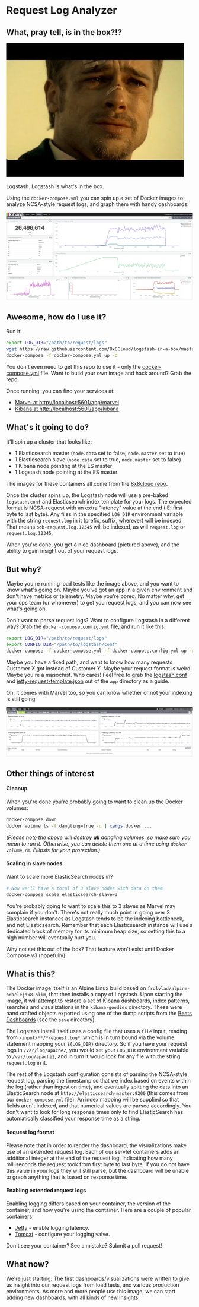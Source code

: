 Request Log Analyzer
=====

## What, pray tell, is in the box?!?
![What's in the box?](https://raw.githubusercontent.com/8x8Cloud/logstash-in-a-box/master/docs/whats-in-the-box.jpg)

Logstash. Logstash is what's in the box.

Using the `docker-compose.yml` you can spin up a set of Docker images to analyze NCSA-style request logs, and graph them with handy dashboards:

![Kibana dashboard](https://raw.githubusercontent.com/8x8Cloud/logstash-in-a-box/master/docs/kibana-dashboard.png)

## Awesome, how do I use it?

Run it:

```bash
export LOG_DIR="/path/to/request/logs"
wget https://raw.githubusercontent.com/8x8Cloud/logstash-in-a-box/master/docker-compose.yml
docker-compose -f docker-compose.yml up -d
```

You don't even need to get this repo to use it - only the [docker-compose.yml](docker-compose.yml) file. Want to build your own image and hack around? Grab the repo.

Once running, you can find your services at:
 * [Marvel at http://localhost:5601/app/marvel](http://localhost:5601/app/marvel)
 * [Kibana at http://localhost:5601/app/kibana](http://localhost:5601/app/kibana)

## What's it going to do?
It'll spin up a cluster that looks like:
 * 1 Elasticsearch master (`node.data` set to false, `node.master` set to true)
 * 1 Elasticsearch slave (`node.data` set to true, `node.master` set to false)
 * 1 Kibana node pointing at the ES master
 * 1 Logstash node pointing at the ES master

The images for these containers all come from the [8x8cloud repo](https://hub.docker.com/u/8x8cloud/).

Once the cluster spins up, the Logstash node will use a pre-baked `logstash.conf` and Elasticsearch index template for your logs. The expected format is NCSA-request with an extra "latency" value at the end (IE: first byte to last byte). Any files in the specified `LOG_DIR` environment variable with the string `request.log` in it (prefix, suffix, wherever) will be indexed. That means `bob-request.log.12345` will be indexed, as will `request.log` or `request.log.12345`.

When you're done, you get a nice dashboard (pictured above), and the ability to gain insight out of your request logs.

## But why?

Maybe you're running load tests like the image above, and you want to know what's going on. Maybe you've got an app in a given environment and don't have metrics or telemetry. Maybe you're bored. No matter why, get your ops team (or whomever) to get you request logs, and you can now see what's going on.

Don't want to parse request logs? Want to configure Logstash in a different way? Grab the `docker-compose.config.yml` file, and run it like this:

```bash
export LOG_DIR="/path/to/request/logs"
export CONFIG_DIR="/path/to/logstash/conf"
docker-compose -f docker-compose.yml -f docker-compose.config.yml up -d
```

Maybe you have a fixed path, and want to know how many requests Customer X got instead of Customer Y. Maybe your request format is weird. Maybe you're a masochist. Who cares! Feel free to grab the [logstash.conf](https://raw.githubusercontent.com/8x8Cloud/logstash-in-a-box/master/app/logstash.conf) and [jetty-request-template.json](https://raw.githubusercontent.com/8x8Cloud/logstash-in-a-box/master/app/jetty-request-template.json) out of the `app` directory as a guide.

Oh, it comes with Marvel too, so you can know whether or not your indexing is still going:

![Marvel stats](https://raw.githubusercontent.com/8x8Cloud/logstash-in-a-box/master/docs/marvel-screen.png)

## Other things of interest

#### Cleanup

When you're done you're probably going to want to clean up the Docker volumes:

```bash
docker-compose down
docker volume ls -f dangling=true -q | xargs docker ...
```

*(Please note the above will destroy **all** dangling volumes, so make sure you mean to run it. Otherwise, you can delete them one at a time using `docker volume rm`. Ellipsis for your protection.)*

#### Scaling in slave nodes

Want to scale more ElasticSearch nodes in?
```bash
# Now we'll have a total of 3 slave nodes with data on them
docker-compose scale elasticsearch-slave=3
```

You're probably going to want to scale this to 3 slaves as Marvel may complain if you don't. There's not really much point in going over 3 Elasticsearch instances as Logstash tends to be the indexing bottleneck, and not Elasticsearch. Remember that each Elasticsearch instance will use a dedicated block of memory for its minimum heap size, so setting this to a high number will eventually hurt you.

Why not set this out of the box? That feature won't exist until Docker Compose v3 (hopefully).

## What is this?
The Docker image itself is an Alpine Linux build based on `frolvlad/alpine-oraclejdk8:slim`, that then installs a copy of Logstash. Upon starting the image, it will attempt to restore a set of Kibana dashboards, index patterns, searches and visualizations  in the `kibana-goodies` directory. These were hand crafted objects exported using one of the dump scripts from the [Beats Dashboards](https://github.com/elastic/beats-dashboards) (see the `save` directory).

The Logstash install itself uses a config file that uses a `file` input, reading from `/input/**/*request.log*`, which is in turn bound via the volume statement mapping your `${LOG_DIR}` directory. So if you have your request logs in `/var/log/apache2`, you would set your `LOG_DIR` environment variable to `/var/log/apache2`, and in turn it would look for any file with the string `request.log` in it.

The rest of the Logstash configuration consists of parsing the NCSA-style request log, parsing the timestamp so that we index based on events within the log (rather than ingestion time), and eventually spitting the data into an ElasticSearch node at `http://elasticsearch-master:9200` (this comes from our `docker-compose.yml` file). An index mapping will be supplied so that fields aren't indexed, and that numerical values are parsed accordingly. You don't want to look for long response times only to find ElasticSearch has automatically classified your response time as a string.

#### Request log format

Please note that in order to render the dashboard, the visualizations make use of an extended request log. Each of our servlet containers adds an additional integer at the end of the request log, indicating how many milliseconds the request took from first byte to last byte. If you do not have this value in your logs they will still parse, but the dashboard will be unable to graph anything that is based on response time.

#### Enabling extended request logs

Enabling logging differs based on your container, the version of the container, and how you're using the container. Here are a couple of popular containers:

 * [Jetty](http://www.eclipse.org/jetty/documentation/9.3.x/configuring-jetty-request-logs.html) - enable logging latency.
 * [Tomcat](https://tomcat.apache.org/tomcat-8.0-doc/config/valve.html#Access_Logging) - configure your logging valve.

Don't see your container? See a mistake? Submit a pull request!

## What now?
We're just starting. The first dashboards/visualizations were written to give us insight into our request logs from load tests, and various production environments. As more and more people use this image, we can start adding new dashboards, with all kinds of new insights.
